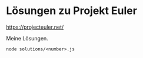 # Lösungen zu Projekt Euler
https://projecteuler.net/ 

Meine Lösungen.

```
node solutions/<number>.js
```